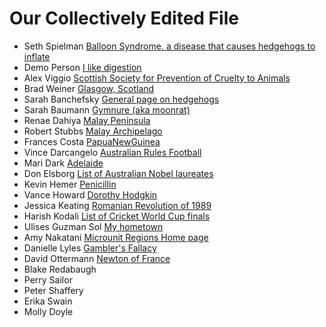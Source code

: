 # Our Collectively Edited File
* Seth Spielman [Balloon Syndrome, a disease that causes hedgehogs to inflate](https://en.wikipedia.org/wiki/Balloon_syndrome)
* Demo Person [I like digestion](https://en.wikipedia.org/wiki/Gastrointestinal_tract)
* Alex Viggio [Scottish Society for Prevention of Cruelty to Animals](https://en.wikipedia.org/wiki/Scottish_Society_for_Prevention_of_Cruelty_to_Animals)
* Brad  Weiner [Glasgow, Scotland](https://en.wikipedia.org/wiki/Glasgow) 
* Sarah Banchefsky [General page on hedgehogs](https://en.wikipedia.org/wiki/Hedgehog)
* Sarah Baumann [Gymnure (aka moonrat)](https://en.wikipedia.org/wiki/Gymnure)
* Renae Dahiya [Malay Peninsula](https://en.wikipedia.org/wiki/Malay_Peninsula)
* Robert Stubbs [Malay Archipelago](https://en.wikipedia.org/wiki/Malay_Archipelago)
* Frances Costa [PapuaNewGuinea](https://en.wikipedia.org/wiki/Papua_New_Guinea)
* Vince Darcangelo [Australian Rules Football](https://en.wikipedia.org/wiki/Australian_rules_football)
* Mari Dark [Adelaide](https://en.wikipedia.org/wiki/Adelaide)
* Don Elsborg [List of Australian Nobel laureates](https://en.wikipedia.org/wiki/List_of_Australian_Nobel_laureates#Australian_laureates_by_birthplace)
* Kevin Hemer [Penicillin](https://en.wikipedia.org/wiki/Penicillin)
* Vance Howard [Dorothy Hodgkin](https://en.wikipedia.org/wiki/Dorothy_Hodgkin)
* Jessica Keating [Romanian Revolution of 1989](https://en.wikipedia.org/wiki/Romanian_Revolution)
* Harish Kodali [List of Cricket World Cup finals](https://en.wikipedia.org/wiki/List_of_Cricket_World_Cup_finals)
* Ulises Guzman Sol [My hometown](http://www.microrregiones.gob.mx/zap/datGenerales.aspx?entra=nacion&ent=07&mun=102)
* Amy Nakatani [Microunit Regions Home page](http://www.microrregiones.gob.mx/zap/Default.aspx)
* Danielle Lyles [Gambler's Fallacy](https://en.wikipedia.org/wiki/Gambler%27s_fallacy)
* David Ottermann [Newton of France](https://en.wikipedia.org/wiki/Pierre-Simon_Laplace)
* Blake Redabaugh
* Perry Sailor
* Peter  Shaffery 
* Erika Swain
* Molly Doyle
